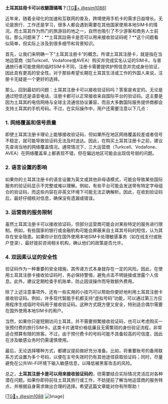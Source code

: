 **土耳其註冊卡可以收驗證碼嗎？**[[TG💪+ @esim1088](https://t.me/s/esim1088)]

近年来，随着全球化的加速和互联网的普及，跨境使用手机卡的需求日益增长。无论是旅行、工作还是学习，很多人都会遇到需要在其他国家使用本地SIM卡的情况。而土耳其作为热门的旅游目的地之一，自然也吸引了不少游客和商务人士前往。那么问题来了：**土耳其註冊卡是否可以用来接收验证码呢？**这个问题看似简单，但实际上涉及到很多细节和背景知识。

首先，让我们来明确一下“土耳其注册卡”的概念。所谓土耳其注册卡，就是指在当地运营商（如Turkcell、Vodafone或AVEA）购买并完成实名认证的SIM卡。与普通旅行者可能使用的临时SIM卡不同，注册卡需要提供护照信息并完成身份验证，因此具有更高的安全性。对于那些希望长期在土耳其生活或工作的外国人来说，注册卡无疑是一个更好的选择。

那么，回到最初的问题：土耳其注册卡可以接收验证码吗？答案是肯定的。无论是通过短信还是语音电话，注册卡都可以正常接收来自国际平台的验证码。这主要是因为土耳其的电信网络与全球主流通信协议兼容，而且大多数国际服务提供商都会支持土耳其的手机号码。不过，在实际操作中，用户还需要注意以下几点：

### 1. **网络覆盖和信号质量**
   即使土耳其注册卡理论上能够接收验证码，但如果所在地区网络覆盖较差或者信号不稳定，就可能导致验证码无法及时送达。因此，在购买土耳其注册卡之前，建议先查询当地的网络覆盖情况。通常情况下，三大运营商（Turkcell、Vodafone、AVEA）在网络覆盖率上都表现不错，但在偏远地区可能会出现信号弱的问题。

### 2. **语言设置的影响**
   如果你的土耳其注册卡的语言设置为英文或其他非母语模式，可能会导致某些国际服务的验证码显示不完整或难以理解。例如，有些平台可能会发送带有特定字母组合的验证码，而这些内容在非英文环境下可能无法正确解析。因此，在收到验证码后，最好仔细核对信息，确保没有遗漏或错误。

### 3. **运营商的服务限制**
   虽然土耳其注册卡可以接收验证码，但部分运营商可能会对某些特定的服务进行限制。例如，有些国家的银行或金融机构可能会屏蔽来自土耳其号码的短信，认为其存在安全隐患。如果你计划在国外使用本地SIM卡处理敏感事务（如在线支付或账户登录），最好提前咨询相关机构，确认他们的政策是否允许。

### 4. **双因素认证的安全性**
   验证码作为一种重要的安全措施，其传递方式本身就存在一定的风险。因此，在使用土耳其注册卡接收验证码时，务必保持警惕，避免点击不明链接或泄露个人信息。此外，建议定期检查手机账单，防止因误操作而导致额外费用。

除了上述注意事项外，还有一些实用的小技巧可以帮助你更好地利用土耳其注册卡接收验证码。例如，许多现代智能手机都支持“虚拟号码”功能，可以通过第三方应用程序生成临时号码用于接收验证码。这种方式既方便又安全，特别适合偶尔需要在国外使用本地SIM卡的用户。

当然，如果你只是短期访问土耳其，并不需要频繁接收验证码，也可以考虑购买一张预付费的旅行SIM卡。这类卡片通常价格低廉且无需繁琐的身份验证流程，非常适合预算有限的旅客。不过，由于预付费卡的号码可能不具备较高的可信度，因此在涉及敏感业务时仍需谨慎使用。

最后，无论选择哪种方式，都建议提前做好充分准备。比如，将重要账号的备用联系方式设置为多个号码，以便在主号失效时仍有其他途径获取验证码；同时，尽量避免在公共Wi-Fi环境下输入敏感信息，以降低被黑客攻击的风险。

总之，**土耳其注册卡是可以用来接收验证码的**，但需要结合实际情况灵活应对各种潜在问题。如果你即将前往土耳其旅行或工作，不妨提前了解当地运营商的服务特点，并根据自身需求做出合理的选择。希望这篇文章能对你有所帮助！

[[TG💪+ @esim1088](https://t.me/s/esim1088) ![Image](https://i.postimg.cc/4NQfJmqS/Snipaste-2025-05-13-00-14-12.png)]